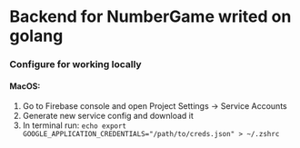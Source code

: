 # Backend for NumberGame writed on golang

### Configure for working locally
#### MacOS:
1. Go to Firebase console and open Project Settings -> Service Accounts 
2. Generate new service config and download it
3. In terminal run: `echo export GOOGLE_APPLICATION_CREDENTIALS="/path/to/creds.json" > ~/.zshrc`